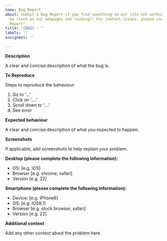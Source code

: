 ```yaml
---
name: Bug Report
about: Submit a Bug Report if you find something in our site not working as it should
  be (such as our webpages not loading)! For content issues, please use a Content
  Report!
title: "[BUG] - "
labels: ''
assignees: ''

---
```


**Description**

A clear and concise description of what the bug is.

**To Reproduce**

Steps to reproduce the behaviour:

1. Go to '...'
2. Click on '....'
3. Scroll down to '....'
4. See error

**Expected behaviour**

A clear and concise description of what you expected to happen.

**Screenshots**

If applicable, add screenshots to help explain your problem.

**Desktop (please complete the following information):**
 - OS: [e.g. iOS]
 - Browser [e.g. chrome, safari]
 - Version [e.g. 22]

**Smartphone (please complete the following information):**

 - Device: [e.g. iPhone6]
 - OS: [e.g. iOS8.1]
 - Browser [e.g. stock browser, safari]
 - Version [e.g. 22]

**Additional context**

Add any other context about the problem here.
